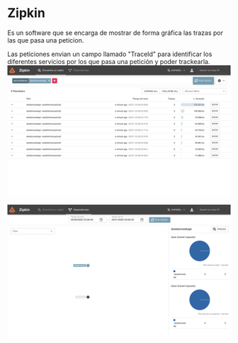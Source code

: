 # Zipkin
Es un software que se encarga de mostrar de forma gráfica las trazas por las que pasa una peticion.

Las peticiones envian un campo llamado "TraceId" para identificar los diferentes servicios por los que pasa una petición y poder trackearla.
![alt](./img/ZipkinListaRequest.png)


![alt](./img/ZipkinDependencias.png)